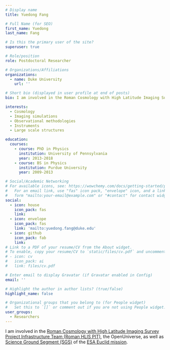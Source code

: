 ```yaml
---
# Display name
title: Yuedong Fang

# Full Name (for SEO)
first_name: Yuedong
last_name: Fang

# Is this the primary user of the site?
superuser: true

# Role/position
role: Postdoctoral Researcher

# Organizations/Affiliations
organizations:
  - name: Duke University
    url: ''

# Short bio (displayed in user profile at end of posts)
bio: I am involved in the Roman Cosmology with High Latitude Imaging Survey Project Infrastructure Team (HLIS PIT), the OpenUniverse, as well as Science Ground Segment of ESA Euclid mission.

interests:
  - Cosmology
  - Imaging simulations
  - Observational methodologies
  - Instruments
  - Large scale structures

education:
  courses:
    - course: PhD in Physics
      institution: University of Pennsylvania
      year: 2013-2018
    - course: BS in Physics
      institution: Purdue University
      year: 2009-2013

# Social/Academic Networking
# For available icons, see: https://wowchemy.com/docs/getting-started/page-builder/#icons
#   For an email link, use "fas" icon pack, "envelope" icon, and a link in the
#   form "mailto:your-email@example.com" or "#contact" for contact widget.
social:
  - icon: house
    icon_pack: fas
    link:
  - icon: envelope
    icon_pack: fas
    link: 'mailto:yuedong.fang@duke.edu'
  - icon: github
    icon_pack: fab
    link:
# Link to a PDF of your resume/CV from the About widget.
# To enable, copy your resume/CV to `static/files/cv.pdf` and uncomment the lines below.
# - icon: cv
#   icon_pack: ai
#   link: files/cv.pdf

# Enter email to display Gravatar (if Gravatar enabled in Config)
email: ''

# Highlight the author in author lists? (true/false)
highlight_name: false

# Organizational groups that you belong to (for People widget)
#   Set this to `[]` or comment out if you are not using People widget.
user_groups:
  - Researchers
---
```


I am involved in the [Roman Cosmology with High Latitude Imaging Survey Project Infrastructure Team (Roman HLIS PIT)](https://roman-hlis-cosmology.caltech.edu/), the OpenUniverse, as well as [Science Ground Segment (SGS)](https://www.euclid-ec.org/public/data/ground-segment/) of the [ESA Euclid mission](https://www.cosmos.esa.int/web/euclid).
